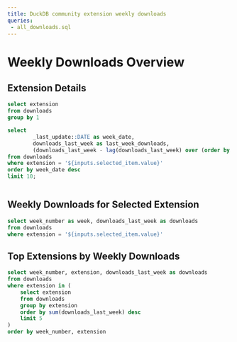 ```yaml
---
title: DuckDB community extension weekly downloads
queries: 
 - all_downloads.sql
---
```



# Weekly Downloads Overview

<LineChart 
  data={all_downloads}
  x=week_number
  y=downloads_last_week 
  yAxisTitle="Downloads per Week"
  series=extension
/>

## Extension Details

```sql unique_extensions
select extension
from downloads 
group by 1
```

```sql selected_extension_data
select 
        _last_update::DATE as week_date,
        downloads_last_week as last_week_downloads,
        (downloads_last_week - lag(downloads_last_week) over (order by _last_update::DATE)) / lag(downloads_last_week) over (order by _last_update::DATE) as growth_rate
from downloads
where extension = '${inputs.selected_item.value}'
order by week_date desc
limit 10;
```


<div style="display: flex; align-items: center;">
  <div style="flex: 1;">
    <Dropdown
        name=selected_item
        data={unique_extensions}
        value=extension
        title="Select an extension"
        defaultValue="duckpgq"
    />
  </div>
  <div style="flex: 2;">
    <BigValue 
      data={selected_extension_data} 
      value="last_week_downloads"
      sparkline="week_date"
      comparison="growth_rate"
      comparisonFmt="pct1"
      comparisonTitle="vs. Last Week"
    />
  </div>
</div>

## Weekly Downloads for Selected Extension

```sql downloads_by_week
select week_number as week, downloads_last_week as downloads
from downloads
where extension = '${inputs.selected_item.value}'
```

<BarChart
    data={downloads_by_week}
    x=week
    y=downloads
/>

## Top Extensions by Weekly Downloads

```sql top_extensions
select week_number, extension, downloads_last_week as downloads
from downloads
where extension in (
    select extension
    from downloads
    group by extension
    order by sum(downloads_last_week) desc
    limit 5
)
order by week_number, extension
```

<AreaChart
    data={top_extensions}
    x=week_number
    y=downloads
    yAxisTitle="Downloads per Week"
    series=extension
    stacked={true}
/>
